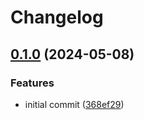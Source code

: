 # Changelog

## [0.1.0](https://github.com/joshuaavalon/fastify-plugin-typebox/compare/fastify-plugin-typebox-v0.0.1...fastify-plugin-typebox-v0.1.0) (2024-05-08)


### Features

* initial commit ([368ef29](https://github.com/joshuaavalon/fastify-plugin-typebox/commit/368ef29322ccc0721064b24d3237b6ddbc0a9b27))
